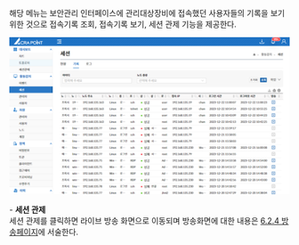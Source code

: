 해당 메뉴는 보안관리 인터페이스에 관리대상장비에 접속했던 사용자들의 기록을 보기 위한 것으로 접속기록 조회, 접속기록 보기, 세션 관제 기능을 제공한다.

![세션 기록](image-1.png)

&#45; **세션 관제**  
세션 관제를 클릭하면 라이브 방송 화면으로 이동되며 방송화면에 대한 내용은 [6.2.4 방송페이지](http://localhost:3000/docs/활동감지/6.2%20세션/6.2.4%20방송%20페이지/)에 서술한다.